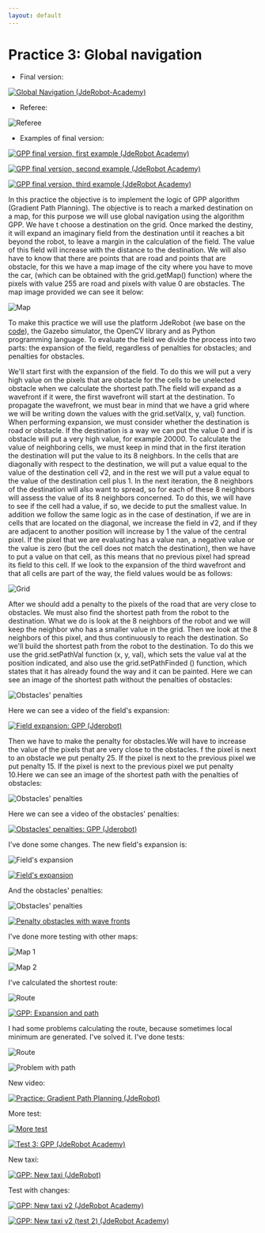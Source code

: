 ```yaml
---
layout: default
---
```

# Practice 3: Global navigation

* Final version:

[![Global Navigation (JdeRobot-Academy)](https://roboticsurjc-students.github.io/2016-tfg-vanessa-fernandez/images/gpp.png)](https://www.youtube.com/watch?v=bNnUfMMXC64)



* Referee:

![Referee](https://roboticsurjc-students.github.io/2016-tfg-vanessa-fernandez/images/referee_gpp.png)


* Examples of final version:

[![GPP final version, first example (JdeRobot Academy)](https://roboticsurjc-students.github.io/2016-tfg-vanessa-fernandez/images/gpp.png)](https://www.youtube.com/watch?v=CFAd7ZiAkdk)


[![GPP final version, second example (JdeRobot Academy)](https://roboticsurjc-students.github.io/2016-tfg-vanessa-fernandez/images/gpp.png)](https://www.youtube.com/watch?v=UxGT_jlbQow)


[![GPP final version, third example (JdeRobot Academy)](https://roboticsurjc-students.github.io/2016-tfg-vanessa-fernandez/images/gpp.png)](https://www.youtube.com/watch?v=xUlf2yavYGs)


In this practice the objective is to implement the logic of GPP algorithm (Gradient Path Planning). The objective is to reach a marked destination on a map, for this purpose we will use global navigation using the algorithm GPP. We have t choose a destination on the grid. Once marked the destiny, it will expand an imaginary field from the destination until it reaches a bit beyond the robot, to leave a margin in the calculation of the field. The value of this field will increase with the distance to the destination. We will also have to know that there are points that are road and points that are obstacle, for this we have a map image of the city where you have to move the car, (which can be obtained with the grid.getMap() function) where the pixels with value 255 are road and pixels with value 0 are obstacles. The map image provided we can see it below:


![Map](https://roboticsurjc-students.github.io/2016-tfg-vanessa-fernandez/images/map_gpp.png)


To make this practice we will use the platform JdeRobot (we base on the [code](https://github.com/JdeRobot/TeachingRobotics/tree/master/src/global_navigation)), the Gazebo simulator, the OpenCV library and as Python programming language. To evaluate the field we divide the process into two parts: the expansion of the field, regardless of penalties for obstacles; and penalties for obstacles.

We'll start first with the expansion of the field. To do this we will put a very high value on the pixels that are obstacle for the cells to be unelected obstacle when we calculate the shortest path.The field will expand as a wavefront if it were, the first wavefront will start at the destination. To propagate the wavefront, we must bear in mind that we have a grid where we will be writing down the values with the grid.setVal(x, y, val) function. When performing expansion, we must consider whether the destination is road or obstacle. If the destination is a way we can put the value 0 and if is obstacle will put a very high value, for example 20000. To calculate the value of neighboring cells, we must keep in mind that in the first iteration the destination will put the value to its 8 neighbors. In the cells that are diagonally with respect to the destination, we will put a value equal to the value of the destination cell √2, and in the rest we will put a value equal to the value of the destination cell plus 1. In the next iteration, the 8 neighbors of the destination will also want to spread, so for each of these 8 neighbors will assess the value of its 8 neighbors concerned. To do this, we will have to see if the cell had a value, if so, we decide to put the smallest value. In addition we follow the same logic as in the case of destination, if we are in cells that are located on the diagonal, we increase the field in √2, and if they are adjacent to another position will increase by 1 the value of the central pixel. If the pixel that we are evaluating has a value nan, a negative value or the value is zero (but the cell does not match the destination), then we have to put a value on that cell, as this means that no previous pixel had spread its field to this cell. If we look to the expansion of the third wavefront and that all cells are part of the way, the field values would be as follows:


![Grid](https://roboticsurjc-students.github.io/2016-tfg-vanessa-fernandez/images/square_gpp.png)



After we should add a penalty to the pixels of the road that are very close to obstacles. We must also find the shortest path from the robot to the destination. What we do is look at the 8 neighbors of the robot and we will keep the neighbor who has a smaller value in the grid. Then we look at the 8 neighbors of this pixel,  and thus continuously to reach the destination. So we'll build the shortest path from the robot to the destination. To do this we use the grid.setPathVal function (x, y, val), which sets the value val at the position indicated, and also use the grid.setPathFinded () function, which states that it has already found the way and it can be painted. Here we can see an image of the shortest path without the penalties of obstacles:


![Obstacles' penalties](https://roboticsurjc-students.github.io/2016-tfg-vanessa-fernandez/images/gui_obs_gpp.png)


Here we can see a video of the field's expansion:


[![Field expansion: GPP (Jderobot)](https://roboticsurjc-students.github.io/2016-tfg-vanessa-fernandez/images/gui_obs_gpp.png)](https://www.youtube.com/watch?v=zuu__WbowjA)


Then we have to make the penalty for obstacles.We will have to increase the value of the pixels that are very close to the obstacles. f the pixel is next to an obstacle we put penalty 25. If the pixel is next to the previous pixel we put penalty 15. If the pixel is next to the previous pixel we put penalty 10.Here we can see an image of the shortest path with the penalties of obstacles:


![Obstacles' penalties](https://roboticsurjc-students.github.io/2016-tfg-vanessa-fernandez/images/penalties_gpp.png)


Here we can see a video of the obstacles' penalties:


[![Obstacles' penalties: GPP (Jderobot)](https://roboticsurjc-students.github.io/2016-tfg-vanessa-fernandez/images/gui_obs_gpp.png)](https://www.youtube.com/watch?v=TYn6GceNmnE)


I've done some changes. The new field's expansion is:

![Field's expansion](https://roboticsurjc-students.github.io/2016-tfg-vanessa-fernandez/images/expansion_gpp.png)


[![Field's expansion](https://roboticsurjc-students.github.io/2016-tfg-vanessa-fernandez/images/gui_obs_gpp.png)](https://www.youtube.com/watch?v=DaZN160948g)


And the obstacles' penalties:


![Obstacles' penalties](https://roboticsurjc-students.github.io/2016-tfg-vanessa-fernandez/images/penalties_map_gpp.png)


[![Penalty obstacles with wave fronts](https://roboticsurjc-students.github.io/2016-tfg-vanessa-fernandez/images/gui_obs_gpp.png)](https://www.youtube.com/watch?v=bHSMwDQFOzs)



I've done more testing with other maps:

![Map 1](https://roboticsurjc-students.github.io/2016-tfg-vanessa-fernandez/images/map1_gpp.png)

![Map 2](https://roboticsurjc-students.github.io/2016-tfg-vanessa-fernandez/images/map2_gpp.png)


I've calculated the shortest route:


![Route](https://roboticsurjc-students.github.io/2016-tfg-vanessa-fernandez/images/route_gpp.png)


[![GPP: Expansion and path](https://roboticsurjc-students.github.io/2016-tfg-vanessa-fernandez/images/gui_obs_gpp.png)](https://www.youtube.com/watch?v=1W8lEH49gSE)


I had some problems calculating the route, because sometimes local minimum are generated. I've solved it. I've done tests:


![Route](https://roboticsurjc-students.github.io/2016-tfg-vanessa-fernandez/images/route1_gpp.png)

![Problem with path](https://roboticsurjc-students.github.io/2016-tfg-vanessa-fernandez/images/problem_gpp.png)


 New video: 


[![Practice: Gradient Path Planning (JdeRobot)](https://roboticsurjc-students.github.io/2016-tfg-vanessa-fernandez/images/gpp.png)](https://www.youtube.com/watch?v=hzMmzZjgmxI)


More test:


[![More test](https://roboticsurjc-students.github.io/2016-tfg-vanessa-fernandez/images/gpp.png)](https://www.youtube.com/watch?v=mIU05BhZ3zw)


[![Test 3: GPP (JdeRobot Academy)](https://roboticsurjc-students.github.io/2016-tfg-vanessa-fernandez/images/gpp.png)](https://www.youtube.com/watch?v=4kGiJVVMlEU)


New taxi:


[![GPP: New taxi (JdeRobot)](https://roboticsurjc-students.github.io/2016-tfg-vanessa-fernandez/images/gpp.png)](https://www.youtube.com/watch?v=ruaAvNT7KPI)


Test with changes:


[![GPP: New taxi v2 (JdeRobot Academy)](https://roboticsurjc-students.github.io/2016-tfg-vanessa-fernandez/images/gpp.png)](https://www.youtube.com/watch?v=lOqM-jL4ZtQ)


[![GPP: New taxi v2 (test 2) (JdeRobot Academy)](https://roboticsurjc-students.github.io/2016-tfg-vanessa-fernandez/images/gpp.png)](https://www.youtube.com/watch?v=meh85lqgQjI)


